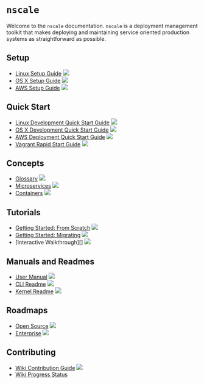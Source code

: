 # `nscale`

Welcome to the `nscale` documentation. `nscale` is a deployment
management toolkit that makes deploying and maintaining service 
oriented production systems as straightforward as possible.

## Setup
* [Linux Setup Guide][] ![][100]
* [OS X Setup Guide][] ![][100]
* [AWS Setup Guide][] ![][100]


## Quick Start

* [Linux Development Quick Start Guide][] ![][100]
* [OS X Development Quick Start Guide][] ![][100]
* [AWS Deployment Quick Start Guide][] ![][100]
* [Vagrant Rapid Start Guide][] ![][100]


## Concepts

* [Glossary][] ![][30]
* [Microservices][] ![][0]
* [Containers][] ![][0]

## Tutorials

* [Getting Started: From Scratch][] ![][0]
* [Getting Started: Migrating][] ![][0]
* [Interactive Walkthrough][] ![][0]

## Manuals and Readmes

* [User Manual][] ![][0]
* [CLI Readme][] ![][80]
* [Kernel Readme][] ![][10]

## Roadmaps

* [Open Source][] ![][0]
* [Enterprise][] ![][0]

## Contributing
* [Wiki Contribution Guide][] ![][0]
* [Wiki Progress Status][] 


<!-- url references -->

[Node]: http://nodejs.org
[Docker]: http://docker.io

[Linux Setup Guide]: Linux-Setup-Guide
[OS X Setup Guide]: OS-X-Setup-Guide
[AWS Setup Guide]: AWS-Setup-Guide


[Linux Development Quick Start Guide]: Linux-Development-Quick-Start-Guide
[OS X Development Quick Start Guide]: OS-X-Development-Quick-Start-Guide
[AWS Deployment Quick Start Guide]: AWS-Deployment-Quick-Start-Guide
[Vagrant Rapid Start Guide]: Vagrant-Rapid-Start-Guide

[Glossary]: Glossary
[Microservices]: Concept-Microservices
[Containers]: Concept-Containers

[Getting Started: From Scratch]: Getting-Started-From-Scratch
[Getting Started: Migrating]: Getting-Started-Migrating

[User Manual]: User-Manual
[CLI Readme]: CLI-Readme
[Kernel Readme]: Kernel-Readme

[Open Source]: Roadmap-Open-Source
[Enterprise]: Roadmap-Enterprise

[Wiki Contribution Guide]: Wiki-Contribution-Guide
[Wiki Progress Status]: _Progress


<!-- progress bar image "macros" -->

[0]: http://progressed.io/bar/0
[10]: http://progressed.io/bar/10
[20]: http://progressed.io/bar/20
[30]: http://progressed.io/bar/30
[40]: http://progressed.io/bar/40
[50]: http://progressed.io/bar/50
[60]: http://progressed.io/bar/60
[70]: http://progressed.io/bar/70
[80]: http://progressed.io/bar/80
[90]: http://progressed.io/bar/90
[100]: http://progressed.io/bar/100
